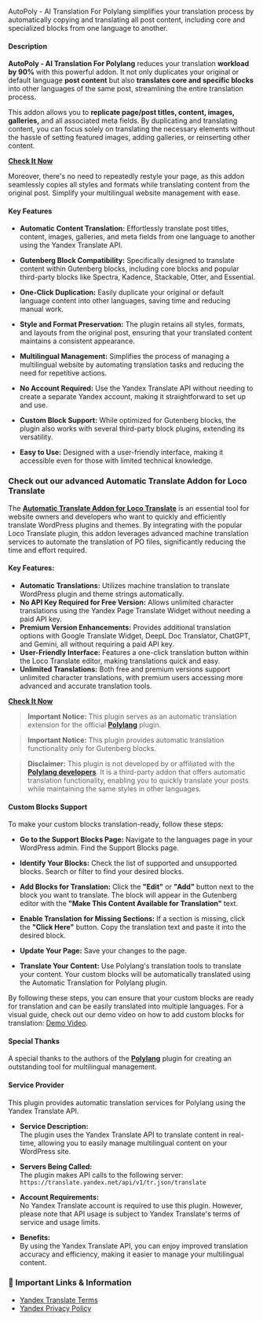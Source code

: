 AutoPoly - AI Translation For Polylang simplifies your translation process by automatically copying and translating all post content, including core and specialized blocks from one language to another.

#### Description

**AutoPoly - AI Translation For Polylang** reduces your translation **workload by 90%** with this powerful addon. It not only duplicates your original or default language **post content** but also **translates core and specific blocks** into other languages of the same post, streamlining the entire translation process.

This addon allows you to **replicate page/post titles, content, images, galleries,** and all associated meta fields. By duplicating and translating content, you can focus solely on translating the necessary elements without the hassle of setting featured images, adding galleries, or reinserting other content.

**[Check It Now ](https://coolplugins.net/product/automatic-translations-for-polylang/?utm_source=atfp_plugin&utm_medium=readme&utm_campaign=get_pro&utm_content=buy_pro)**

Moreover, there's no need to repeatedly restyle your page, as this addon seamlessly copies all styles and formats while translating content from the original post. Simplify your multilingual website management with ease.

#### Key Features

- **Automatic Content Translation:** Effortlessly translate post titles, content, images, galleries, and meta fields from one language to another using the Yandex Translate API.
  
- **Gutenberg Block Compatibility:** Specifically designed to translate content within Gutenberg blocks, including core blocks and popular third-party blocks like Spectra, Kadence, Stackable, Otter, and Essential.

- **One-Click Duplication:** Easily duplicate your original or default language content into other languages, saving time and reducing manual work.

- **Style and Format Preservation:** The plugin retains all styles, formats, and layouts from the original post, ensuring that your translated content maintains a consistent appearance.

- **Multilingual Management:** Simplifies the process of managing a multilingual website by automating translation tasks and reducing the need for repetitive actions.

- **No Account Required:** Use the Yandex Translate API without needing to create a separate Yandex account, making it straightforward to set up and use.

- **Custom Block Support:** While optimized for Gutenberg blocks, the plugin also works with several third-party block plugins, extending its versatility.

- **Easy to Use:** Designed with a user-friendly interface, making it accessible even for those with limited technical knowledge.

### Check out our advanced Automatic Translate Addon for Loco Translate

The  **[Automatic Translate Addon for Loco Translate](https://locoaddon.com/plugin/automatic-translate-addon-for-loco-translate-pro/?utm_source=atfp_plugin&utm_medium=readme&utm_campaign=get_pro&utm_content=buy_pro)** is an essential tool for website owners and developers who want to quickly and efficiently translate WordPress plugins and themes. By integrating with the popular Loco Translate plugin, this addon leverages advanced machine translation services to automate the translation of PO files, significantly reducing the time and effort required.

#### Key Features:
- **Automatic Translations:** Utilizes machine translation to translate WordPress plugin and theme strings automatically.
- **No API Key Required for Free Version:** Allows unlimited character translations using the Yandex Page Translate Widget without needing a paid API key.
- **Premium Version Enhancements:** Provides additional translation options with Google Translate Widget, DeepL Doc Translator, ChatGPT, and Gemini, all without requiring a paid API key.
- **User-Friendly Interface:** Features a one-click translation button within the Loco Translate editor, making translations quick and easy.
- **Unlimited Translations:** Both free and premium versions support unlimited character translations, with premium users accessing more advanced and accurate translation tools.

**[Check It Now ](https://locoaddon.com/plugin/automatic-translate-addon-for-loco-translate-pro/?utm_source=atfp_plugin&utm_medium=readme&utm_campaign=get_pro&utm_content=buy_pro)**


> **Important Notice:** This plugin serves as an automatic translation extension for the official **[Polylang](https://wordpress.org/plugins/polylang/)** plugin.

> **Important Notice:** This plugin provides automatic translation functionality only for Gutenberg blocks.

> **Disclaimer:** This plugin is not developed by or affiliated with the **[Polylang developers](https://wordpress.org/plugins/polylang/)**. It is a third-party addon that offers automatic translation functionality, enabling you to quickly translate your posts while maintaining the same styles in other languages.

#### Custom Blocks Support

To make your custom blocks translation-ready, follow these steps:

- **Go to the Support Blocks Page:**
  Navigate to the languages page in your WordPress admin.
  Find the Support Blocks page.

- **Identify Your Blocks:**
  Check the list of supported and unsupported blocks.
  Search or filter to find your desired blocks.

- **Add Blocks for Translation:**
  Click the **"Edit"** or **"Add"** button next to the block you want to translate.
  The block will appear in the Gutenberg editor with the **"Make This Content Available for Translation"** text.

- **Enable Translation for Missing Sections:**
  If a section is missing, click the **"Click Here"** button.
  Copy the translation text and paste it into the desired block.

- **Update Your Page:**
  Save your changes to the page.

- **Translate Your Content:**
  Use Polylang's translation tools to translate your content.
  Your custom blocks will be automatically translated using the Automatic Translation for Polylang plugin.

By following these steps, you can ensure that your custom blocks are ready for translation and can be easily translated into multiple languages. For a visual guide, check out our demo video on how to add custom blocks for translation: [Demo Video](https://coolplugins.net/product/automatic-translations-for-polylang/#custom-block-translate).


#### Special Thanks

A special thanks to the authors of the **[Polylang](https://wordpress.org/plugins/polylang/)** plugin for creating an outstanding tool for multilingual management.

#### Service Provider

This plugin provides automatic translation services for Polylang using the Yandex Translate API.

* **Service Description:**  
  The plugin uses the Yandex Translate API to translate content in real-time, allowing you to easily manage multilingual content on your WordPress site.

* **Servers Being Called:**  
  The plugin makes API calls to the following server:  
  `https://translate.yandex.net/api/v1/tr.json/translate`

* **Account Requirements:**  
  No Yandex Translate account is required to use this plugin. However, please note that API usage is subject to Yandex Translate's terms of service and usage limits.

* **Benefits:**  
  By using the Yandex Translate API, you can enjoy improved translation accuracy and efficiency, making it easier to manage your multilingual content.

### 🌴 Important Links & Information

* [Yandex Translate Terms](https://yandex.com/legal/translate_termsofuse/)
* [Yandex Privacy Policy](https://yandex.com/legal/confidential/)
